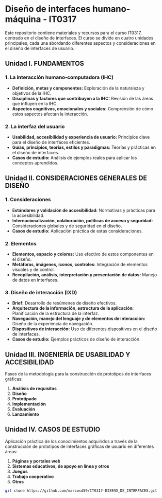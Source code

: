 # Diseño de interfaces humano-máquina - IT0317

Este repositorio contiene materiales y recursos para el curso IT0317, centrado en el diseño de interfaces. El curso se divide en cuatro unidades principales, cada una abordando diferentes aspectos y consideraciones en el diseño de interfaces de usuario.

## Unidad I. FUNDAMENTOS

### 1. La interacción humano-computadora (IHC)
   - **Definición, metas y componentes:** Exploración de la naturaleza y objetivos de la IHC.
   - **Disciplinas y factores que contribuyen a la IHC:** Revisión de las áreas que influyen en la IHC.
   - **Aspectos cognitivos, emocionales y sociales:** Comprensión de cómo estos aspectos afectan la interacción.

### 2. La interfaz del usuario
   - **Usabilidad, accesibilidad y experiencia de usuario:** Principios clave para el diseño de interfaces eficientes.
   - **Guías, principios, teorías, estilos y paradigmas:** Teorías y prácticas en el diseño de interfaces.
   - **Casos de estudio:** Análisis de ejemplos reales para aplicar los conceptos aprendidos.

## Unidad II. CONSIDERACIONES GENERALES DE DISEÑO

### 1. Consideraciones
   - **Estándares y validación de accesibilidad:** Normativas y prácticas para la accesibilidad.
   - **Internacionalización, colaboración, políticas de acceso y seguridad:** Consideraciones globales y de seguridad en el diseño.
   - **Casos de estudio:** Aplicación práctica de estas consideraciones.

### 2. Elementos
   - **Elementos, espacio y colores:** Uso efectivo de estos componentes en el diseño.
   - **Metáforas, imágenes, iconos, controles:** Integración de elementos visuales y de control.
   - **Recopilación, análisis, interpretación y presentación de datos:** Manejo de datos en interfaces.

### 3. Diseño de interacción (IXD)
   - **Brief:** Desarrollo de resúmenes de diseño efectivos.
   - **Arquitectura de la información, estructura de la aplicación:** Planificación de la estructura de la interfaz.
   - **Navegación, manejo del lenguaje y de elementos de interacción:** Diseño de la experiencia de navegación.
   - **Dispositivos de interacción:** Uso de diferentes dispositivos en el diseño de interfaces.
   - **Casos de estudio:** Ejemplos prácticos de diseño de interacción.

## Unidad III. INGENIERÍA DE USABILIDAD Y ACCESIBILIDAD

Fases de la metodología para la construcción de prototipos de interfaces gráficas:
   1. **Análisis de requisitos**
   2. **Diseño**
   3. **Prototipado**
   4. **Implementación**
   5. **Evaluación**
   6. **Lanzamiento**

## Unidad IV. CASOS DE ESTUDIO

Aplicación práctica de los conocimientos adquiridos a través de la construcción de prototipos de interfaces gráficas de usuario en diferentes áreas:
   1. **Páginas y portales web**
   2. **Sistemas educativos, de apoyo en línea y otros**
   3. **Juegos**
   4. **Trabajo cooperativo**
   5. **Otros**

```bash
git clone https://github.com/marcosd59/IT0317-DISENO_DE_INTERFACES.git
```
